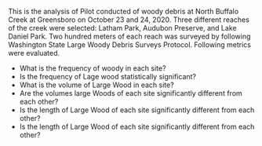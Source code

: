 This is the analysis of Pilot conducted of woody debris at North Buffalo Creek at Greensboro on October 23 and 24, 2020. Three different reaches of the creek were selected: Latham Park, Audubon Preserve, and Lake Daniel Park. Two hundred meters of each reach was surveyed by following Washington State Large Woody Debris Surveys Protocol. Following metrics were evaluated.
* What is the frequency of woody in each site?
* Is the frequency of Lage wood statistically significant?
* What is the volume of Large Wood in each site?
* Are the volumes large Woods of each site significantly different from each other?
* Is the length of Large Wood of each site significantly different from each other?
* Is the length of Large Wood of each site significantly different from each other?
